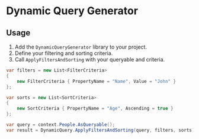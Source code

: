 # Dynamic Query Generator

## Usage

1. Add the `DynamicQueryGenerator` library to your project.
2. Define your filtering and sorting criteria.
3. Call `ApplyFiltersAndSorting` with your queryable and criteria.

```csharp
var filters = new List<FilterCriteria>
{
    new FilterCriteria { PropertyName = "Name", Value = "John" }
};

var sorts = new List<SortCriteria>
{
    new SortCriteria { PropertyName = "Age", Ascending = true }
};

var query = context.People.AsQueryable();
var result = DynamicQuery.ApplyFiltersAndSorting(query, filters, sorts).ToList();
